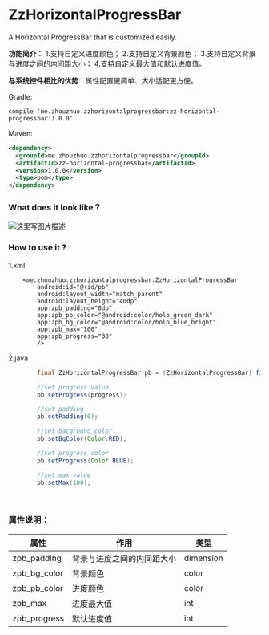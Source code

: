 # ZzHorizontalProgressBar

A Horizontal ProgressBar that is customized easily.


**功能简介**：
1.支持自定义进度颜色；
2.支持自定义背景颜色；
3.支持自定义背景与进度之间的内间距大小；
4.支持自定义最大值和默认进度值。

**与系统控件相比的优势**：属性配置更简单、大小适配更方便。

Gradle:

```
compile 'me.zhouzhuo.zzhorizontalprogressbar:zz-horizontal-progressbar:1.0.0'
```


Maven:

```xml
<dependency>
  <groupId>me.zhouzhuo.zzhorizontalprogressbar</groupId>
  <artifactId>zz-horizontal-progressbar</artifactId>
  <version>1.0.0</version>
  <type>pom</type>
</dependency>
```


<h3>What does it look like？</h3>

![这里写图片描述](http://img.blog.csdn.net/20160923173558894)



<h3>How to use it ?</h3>

1.xml


```
    <me.zhouzhuo.zzhorizontalprogressbar.ZzHorizontalProgressBar
        android:id="@+id/pb"
        android:layout_width="match_parent"
        android:layout_height="40dp"
        app:zpb_padding="0dp"
        app:zpb_pb_color="@android:color/holo_green_dark"
        app:zpb_bg_color="@android:color/holo_blue_bright"
        app:zpb_max="100"
        app:zpb_progress="30"
        />

```

2.java


```java
        final ZzHorizontalProgressBar pb = (ZzHorizontalProgressBar) findViewById(R.id.pb);

		//set progress value
        pb.setProgress(progress);

		//set padding
        pb.setPadding(0);		

		//set bacground color
        pb.setBgColor(Color.RED);

		//set progress color
        pb.setProgress(Color.BLUE);

		//set max value
        pb.setMax(100);		
```

</br>
<h3>属性说明：</h3>

|属性|作用|类型|
| --- | ---|---|
| zpb_padding|背景与进度之间的内间距大小|dimension|
|zpb_bg_color |背景颜色|color|
|zpb_pb_color |进度颜色|color|
|zpb_max|进度最大值|int|
|zpb_progress|默认进度值|int|

